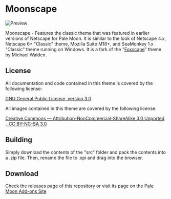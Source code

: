 # Moonscape
![Preview](https://github.com/FranklinDM/Moonscape/blob/dev/src/preview.png)

Moonscape - Features the classic theme that was featured in earlier versions of Netscape for Pale Moon. It is similar to the look of Netscape 4.x, Netscape 6+ "Classic" theme, Mozilla Suite M18+, and SeaMonkey 1.x "Classic" theme running on Windows. It is a fork of the "[Foxscape](https://addons.mozilla.org/en-US/firefox/addon/foxscape/)" theme by Michael Walden. 

## License
All documentation and code contained in this theme is covered by the following license:

[GNU General Public License, version 3.0](http://GNU.org/licenses/gpl-3.0.html)

All images contained in this theme are covered by the following license:

[Creative Commons — Attribution-NonCommercial-ShareAlike 3.0 Unported - CC BY-NC-SA 3.0](http://CreativeCommons.org/licenses/by-nc-sa/3.0)

## Building
Simply download the contents of the "src" folder and pack the contents into a .zip file. Then, rename the file to .xpi and drag into the browser.

## Download
Check the releases page of this repository or visit its page on the [Pale Moon Add-ons Site](https://addons.palemoon.org/themes/moonscape)
